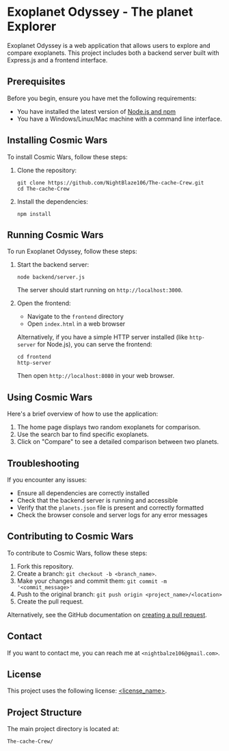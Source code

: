 # Exoplanet Odyssey - The planet Explorer

Exoplanet Odyssey is a web application that allows users to explore and compare exoplanets. This project includes both a backend server built with Express.js and a frontend interface.

## Prerequisites

Before you begin, ensure you have met the following requirements:
* You have installed the latest version of [Node.js and npm](https://nodejs.org/en/download/)
* You have a Windows/Linux/Mac machine with a command line interface.

## Installing Cosmic Wars

To install Cosmic Wars, follow these steps:

1. Clone the repository:
   ```
   git clone https://github.com/NightBlaze106/The-cache-Crew.git
   cd The-cache-Crew
   ```

2. Install the dependencies:
   ```
   npm install
   ```

## Running Cosmic Wars

To run Exoplanet Odyssey, follow these steps:

1. Start the backend server:
   ```
   node backend/server.js
   ```
   The server should start running on `http://localhost:3000`.

2. Open the frontend:
   - Navigate to the `frontend` directory
   - Open `index.html` in a web browser

   Alternatively, if you have a simple HTTP server installed (like `http-server` for Node.js), you can serve the frontend:
   ```
   cd frontend
   http-server
   ```
   Then open `http://localhost:8080` in your web browser.

## Using Cosmic Wars

Here's a brief overview of how to use the application:

1. The home page displays two random exoplanets for comparison.
2. Use the search bar to find specific exoplanets.
3. Click on "Compare" to see a detailed comparison between two planets.

## Troubleshooting

If you encounter any issues:
- Ensure all dependencies are correctly installed
- Check that the backend server is running and accessible
- Verify that the `planets.json` file is present and correctly formatted
- Check the browser console and server logs for any error messages

## Contributing to Cosmic Wars

To contribute to Cosmic Wars, follow these steps:

1. Fork this repository.
2. Create a branch: `git checkout -b <branch_name>`.
3. Make your changes and commit them: `git commit -m '<commit_message>'`
4. Push to the original branch: `git push origin <project_name>/<location>`
5. Create the pull request.

Alternatively, see the GitHub documentation on [creating a pull request](https://help.github.com/en/github/collaborating-with-issues-and-pull-requests/creating-a-pull-request).

## Contact

If you want to contact me, you can reach me at `<nightbalze106@gmail.com>`.

## License

This project uses the following license: [<license_name>](<link_to_license>).

## Project Structure

The main project directory is located at:

```
The-cache-Crew/
```
